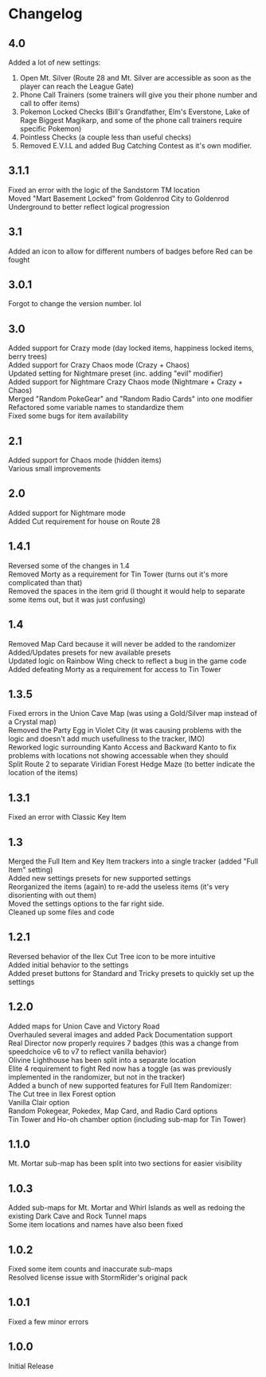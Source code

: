 # Changelog

## 4.0
Added a lot of new settings:
1. Open Mt. Silver (Route 28 and Mt. Silver are accessible as soon as the player can reach the League Gate)
2. Phone Call Trainers (some trainers will give you their phone number and call to offer items)
3. Pokemon Locked Checks (Bill's Grandfather, Elm's Everstone, Lake of Rage Biggest Magikarp, and some of the phone call trainers require specific Pokemon)
4. Pointless Checks (a couple less than useful checks)
5. Removed E.V.I.L and added Bug Catching Contest as it's own modifier.

## 3.1.1
Fixed an error with the logic of the Sandstorm TM location\
Moved "Mart Basement Locked" from Goldenrod City to Goldenrod Underground to better reflect logical progression

## 3.1
Added an icon to allow for different numbers of badges before Red can be fought

## 3.0.1
Forgot to change the version number. lol

## 3.0
Added support for Crazy mode (day locked items, happiness locked items, berry trees)\
Added support for Crazy Chaos mode (Crazy + Chaos)\
Updated setting for Nightmare preset (inc. adding "evil" modifier)\
Added support for Nightmare Crazy Chaos mode (Nightmare + Crazy + Chaos)\
Merged "Random PokeGear" and "Random Radio Cards" into one modifier\
Refactored some variable names to standardize them\
Fixed some bugs for item availability

## 2.1
Added support for Chaos mode (hidden items)\
Various small improvements

## 2.0
Added support for Nightmare mode\
Added Cut requirement for house on Route 28

## 1.4.1
Reversed some of the changes in 1.4\
Removed Morty as a requirement for Tin Tower (turns out it's more complicated than that)\
Removed the spaces in the item grid (I thought it would help to separate some items out, but it was just confusing)

## 1.4
Removed Map Card because it will never be added to the randomizer\
Added/Updates presets for new available presets\
Updated logic on Rainbow Wing check to reflect a bug in the game code\
Added defeating Morty as a requirement for access to Tin Tower

## 1.3.5
Fixed errors in the Union Cave Map (was using a Gold/Silver map instead of a Crystal map)\
Removed the Party Egg in Violet City (it was causing problems with the logic and doesn't add much usefullness to the tracker, IMO)\
Reworked logic surrounding Kanto Access and Backward Kanto to fix problems with locations not showing accessable when they should\
Split Route 2 to separate Viridian Forest Hedge Maze (to better indicate the location of the items)

## 1.3.1
Fixed an error with Classic Key Item

## 1.3
Merged the Full Item and Key Item trackers into a single tracker (added "Full Item" setting)\
Added new settings presets for new supported settings\
Reorganized the items (again) to re-add the useless items (it's very disorienting with out them)\
Moved the settings options to the far right side.\
Cleaned up some files and code

## 1.2.1
Reversed behavior of the Ilex Cut Tree icon to be more intuitive\
Added initial behavior to the settings\
Added preset buttons for Standard and Tricky presets to quickly set up the settings

## 1.2.0
Added maps for Union Cave and Victory Road\
Overhauled several images and added Pack Documentation support\
Real Director now properly requires 7 badges (this was a change from speedchoice v6 to v7 to reflect vanilla behavior)\
Olivine Lighthouse has been split into a separate location\
Elite 4 requirement to fight Red now has a toggle (as was previously implemented in the randomizer, but not in the tracker)\
Added a bunch of new supported features for Full Item Randomizer:\
The Cut tree in Ilex Forest option\
Vanilla Clair option\
Random Pokegear, Pokedex, Map Card, and Radio Card options\
Tin Tower and Ho-oh chamber option (including sub-map for Tin Tower)

## 1.1.0
Mt. Mortar sub-map has been split into two sections for easier visibility

## 1.0.3
Added sub-maps for Mt. Mortar and Whirl Islands as well as redoing the existing Dark Cave and Rock Tunnel maps\
Some item locations and names have also been fixed

## 1.0.2
Fixed some item counts and inaccurate sub-maps\
Resolved license issue with StormRider's original pack

## 1.0.1
Fixed a few minor errors

## 1.0.0
Initial Release